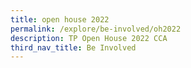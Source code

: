 ```yaml
---
title: open house 2022
permalink: /explore/be-involved/oh2022
description: TP Open House 2022 CCA
third_nav_title: Be Involved
---
```

